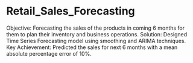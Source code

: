 # Retail_Sales_Forecasting
Objective: Forecasting the sales of the products in coming 6 months for them to plan their inventory and business operations.
Solution: Designed Time Series Forecasting model using smoothing and ARIMA techniques.
Key Achievement: Predicted the sales for next 6 months with a mean absolute percentage error of 10%.
